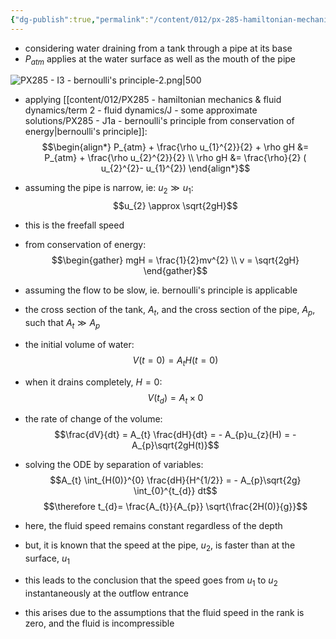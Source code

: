 ```yaml
---
{"dg-publish":true,"permalink":"/content/012/px-285-hamiltonian-mechanics-and-fluid-dynamics/term-2-fluid-dynamics/j-some-approximate-solutions/px-285-j3-water-drain/","noteIcon":"1","created":"2025-08-27T13:15:24.260+01:00","updated":"2025-02-01T14:11:08.000+00:00"}
---
```


- considering water draining from a tank through a pipe at its base
- $P_{atm}$ applies at the water surface as well as the mouth of the pipe

![PX285 - I3 - bernoulli's principle-2.png|500](/img/user/pics/PX285%20-%20I3%20-%20bernoulli's%20principle-2.png)

- applying [[content/012/PX285 - hamiltonian mechanics & fluid dynamics/term 2 - fluid dynamics/J - some approximate solutions/PX285 - J1a - bernoulli's principle from conservation of energy\|bernoulli's principle]]:
$$\begin{align*}
P_{atm} + \frac{\rho  u_{1}^{2}}{2} + \rho gH &= P_{atm} + \frac{\rho u_{2}^{2}}{2} \\
\rho gH &= \frac{\rho}{2} ( u_{2}^{2}- u_{1}^{2})
\end{align*}$$
- assuming the pipe is narrow, ie: $u_{2} \gg u_{1}:$
$$u_{2} \approx \sqrt{2gH}$$
- this is the freefall speed

- from conservation of energy:
$$\begin{gather}
mgH = \frac{1}{2}mv^{2} \\
v = \sqrt{2gH}
\end{gather}$$

- assuming the flow to be slow, ie. bernoulli's principle is applicable

- the cross section of the tank, $A_t$, and the cross section of the pipe, $A_p$, such that $A_{t} \gg A_p$
- the initial volume of water: 
$$V (t = 0) = A_{t}H(t=0)$$
- when it drains completely, $H =0:$ 
$$V(t_{d}) = A_{t} \times 0$$
- the rate of change of the volume:
$$\frac{dV}{dt} = A_{t} \frac{dH}{dt} = - A_{p}u_{z}(H) = - A_{p}\sqrt{2gH(t)}$$

- solving the ODE by separation of variables:
$$A_{t} \int_{H(0)}^{0} \frac{dH}{H^{1/2}}
= - A_{p}\sqrt{2g} \int_{0}^{t_{d}} dt$$
$$\therefore t_{d}= \frac{A_{t}}{A_{p}} \sqrt{\frac{2H(0)}{g}}$$

- here, the fluid speed remains constant regardless of the depth
- but, it is known that the speed at the pipe, $u_2$, is faster than at the surface, $u_1$
- this leads to the conclusion that the speed goes from $u_1$ to $u_2$ instantaneously at the outflow entrance
- this arises due to the assumptions that the fluid speed in the rank is zero, and the fluid is incompressible
